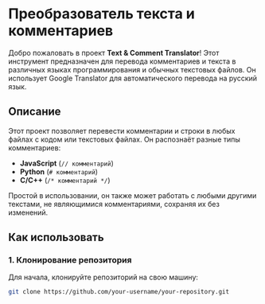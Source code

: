 # Преобразователь текста и комментариев

Добро пожаловать в проект **Text & Comment Translator**! Этот инструмент предназначен для перевода комментариев и текста в различных языках программирования и обычных текстовых файлов. Он использует Google Translator для автоматического перевода на русский язык.

## Описание

Этот проект позволяет перевести комментарии и строки в любых файлах с кодом или текстовых файлах. Он распознаёт разные типы комментариев:

- **JavaScript** (`// комментарий`)
- **Python** (`# комментарий`)
- **C/C++** (`/* комментарий */`)

Простой в использовании, он также может работать с любыми другими текстами, не являющимися комментариями, сохраняя их без изменений.

## Как использовать

### 1. Клонирование репозитория

Для начала, клонируйте репозиторий на свою машину:

```bash
git clone https://github.com/your-username/your-repository.git
